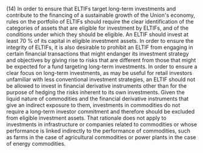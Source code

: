 (14) In order to ensure that ELTIFs target long-term investments and contribute to the financing of a sustainable growth of the Union's economy, rules on the portfolio of ELTIFs should require the clear identification of the categories of assets that are eligible for investment by ELTIFs, and of the conditions under which they should be eligible. An ELTIF should invest at least 70 % of its capital in eligible investment assets. In order to ensure the integrity of ELTIFs, it is also desirable to prohibit an ELTIF from engaging in certain financial transactions that might endanger its investment strategy and objectives by giving rise to risks that are different from those that might be expected for a fund targeting long-term investments. In order to ensure a clear focus on long-term investments, as may be useful for retail investors unfamiliar with less conventional investment strategies, an ELTIF should not be allowed to invest in financial derivative instruments other than for the purpose of hedging the risks inherent to its own investments. Given the liquid nature of commodities and the financial derivative instruments that give an indirect exposure to them, investments in commodities do not require a long-term investor commitment and therefore should be excluded from eligible investment assets. That rationale does not apply to investments in infrastructure or companies related to commodities or whose performance is linked indirectly to the performance of commodities, such as farms in the case of agricultural commodities or power plants in the case of energy commodities.